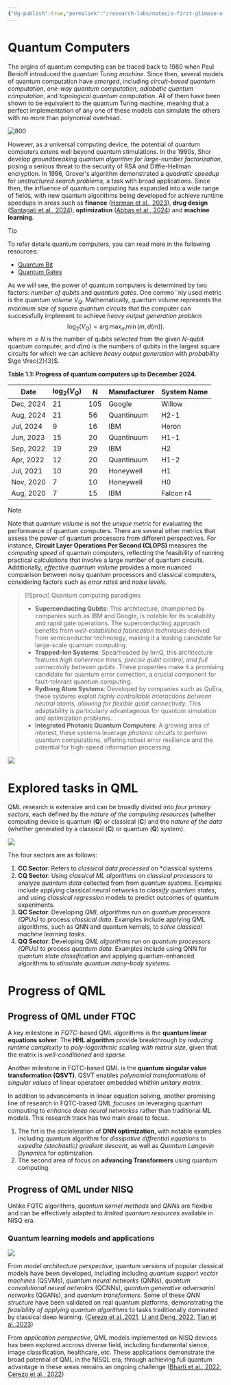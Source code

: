 ```yaml
---
{"dg-publish":true,"permalink":"/research-labs/notes/a-first-glimpse-of-quantum-machine-learning/","tags":["quantum_computing"],"created":"2025-03-07T22:18:03.598+07:00","updated":"2025-03-12T19:39:26.299+07:00"}
---
```


# Quantum Computers

The orgins of quantum computing can be traced back to 1980 when Paul Benioff introduced the *quantum Turing machine*. Since then, several models of quantum computation have *emerged*, including *circuit-based quantum computation*, *one-way quantum computation*, *adiabatic quantum computation*, and *topological quantum computation*. All of them have been shown to be equivalent to the quantum Turing machine, meaning that a perfect implementation of any one of these models can simulate the others with no more than polynomial overhead.

![800](https://i.imgur.com/fXMijR9.png)

However, as a universal computing device, the potential of quantum computers extens well beyond quantum stimulations. In the 1990s, Shor develop *groundbreaking quantum algorithm for large-number factorization*, posing a serious threat to the security of RSA and Diffie-Hellman encryption. In 1996, Grover's algorithm demonstrated a *quadratic speedup* for *unstructured search problems*, a task with broad applications. Since then, the influence of quantum computing has expanded into a wide range of fields, with new quantum algorithms being developed for achieve runtime speedups in areas such as **finance** ([Herman et al., 2023](https://arxiv.org/abs/2307.11230)), **drug design** ([Santagati et al., 2024](https://arxiv.org/abs/2301.04114)), **optimization** ([Abbas et al., 2024](https://arxiv.org/abs/2312.02279)) and **machine learning**.

>[!Tip]
>To refer details quantum computers, you can read more in the following resources:
>- [Quantum Bit](Quantum%20Bit.md)
>- [Quantum Gates](Quantum%20Gates.md)
>

As we will see, the power of quantum computers is determined by two factors: *number of qubits* and *quantum gates*. One commo``nly used metric is the *quantum volume* $V_Q$. Mathematically, quantum volume represents the *maximum size of square quantum circuits* that the computer can successfully implement to achieve *heavy output generation problem*
$$\log_2(V_Q) = \arg\max_{m} \min(m, d(m)).$$
where $m\le N$ is the number of qubits *selected* from the given $N$-qubit quantum computer, and $d(m)$ is the numbers of qubits in the largest square circuits for which we can achieve *heavy output generation* with *probability* $\ge \frac{2}{3}$.  

**Table 1.1: Progress of quantum computers up to December 2024.**

| Date      | $\log_2(V_Q)$ | N   | Manufacturer | System Name |
| --------- | ------------- | --- | ------------ | ----------- |
| Dec, 2024 | 21            | 105 | Google       | Willow      |
| Aug, 2024 | 21            | 56  | Quantinuum   | H2-1        |
| Jul, 2024 | 9             | 16  | IBM          | Heron       |
| Jun, 2023 | 15            | 20  | Quantinuum   | H1-1        |
| Sep, 2022 | 19            | 29  | IBM          | H2          |
| Apr, 2022 | 12            | 20  | Quantinuum   | H1-2        |
| Jul, 2021 | 10            | 20  | Honeywell    | H1          |
| Nov, 2020 | 7             | 10  | Honeywell    | H0          |
| Aug, 2020 | 7             | 15  | IBM          | Falcon r4   |
 
>[!Note]
>Note that *quantum volume* is not the *unique metric* for evaluating the performance of quantum computers. There are several other metrics that assess the power of quantum processors from different perspectives. For instance, **Circuit Layer Operations Per Second (CLOPS)** measures the *computing speed* of quantum computers, reflecting the feasibility of running practical calculations that involve a large number of quantum circuits. Additionally, *effective quantum volume* provides a more nuanced comparison between noisy quantum processors and classical computers, considering factors such as *error rates* and *noise levels*.


>[!Sprout] Quantum computing paradigms
> - **Superconducting Qubits**: This architecture, championed by companies such as IBM and Google, is notable for its scalability and rapid gate operations. The superconducting approach benefits from *well-established fabrication techniques* derived from semiconductor technology, making it a leading candidate for large-scale quantum computing.
> - **Trapped-Ion Systems**: Spearheaded by IonQ, this architecture features *high coherence times, precise qubit control, and full connectivity between qubits*. These properties make it a promising candidate for quantum error correction, a crucial component for fault-tolerant quantum computing.
> - **Rydberg Atom Systems**: Developed by companies such as QuEra, these systems exploit *highly controllable interactions between neutral atoms, allowing for flexible qubit connectivity*. This adaptability is particularly advantageous for quantum simulation and optimization problems.
> - **Integrated Photonic Quantum Computers**: A growing area of interest, these systems leverage *photonic circuits* to perform quantum computations, offering robust error resilience and the potential for high-speed information processing.

![](https://i.imgur.com/eCeE2IO.png)


# Explored tasks in QML

QML research is extensive and can be broadly divided into *four primary sectors*, each defined by the *nature of the computing resources* (whether computing device is quantum (**Q**) or classical (**C**) and the *nature of the data* (whether generated by a classical (**C**) or quantum (**Q**) system). 

![](https://i.imgur.com/Rm57QyB.png)

The four sectors are as follows:
1. **CC Sector**: Refers to *classical data processed* on *classical systems
2. **CQ Sector**: Using *classical ML algorithms* on *classical processors* to analyze *quantum data* collected from from *quantum systems*. Examples include applying classical neural networks to *classify quantum states*, and using *classical regression* models to predict outcomes of quantum experiments.
3. **QC Sector**: Developing *QML algorithms* run on *quantum processors (QPUs)* to process *classical data*. Examples include applying QML algorithms, such as QNN and quantum kernels, to *solve classical machine learning tasks*.
4. **QQ Sector**: Developing *QML algorithms* run on *quantum processors (QPUs)* to process *quantum data*. Examples include using QNN for *quantum state classification* and applying quantum-enhanced algorithms to *stimulate quantum many-body systems.*

# Progress of QML
## Progress of QML under FTQC

A key milestone in *FQTC*-based QML algorithms is the **quantum linear equations solver**. The **HHL algorithm** provide breakthrough by *reducing runtime complexity* to *poly-logarithmic scaling with matrix size*, given that the matrix is *well-conditioned* and *sparse*.

Another milestone in FQTC-based QML is the **quantum singular value transformation (QSVT)**. QSVT enables *polynomial transformations* of *singular values* of linear operatoer embedded whithin *unitary matrix*.

In addition to advancements in linear equation solving, another promising line of research in FQTC-based QML *focuses* on leveraging quantum computing to *enhance deep neural networkss* rather than traditional ML models. This research track has two main areas to focus.
1. The firt is the accleleration of **DNN optimization**, with notable examples including quantum algorithm for *dissipative diffrential equations* to *expedite (stochastic) gradient descent*, as well as *Quantum Langevin Dynamics* for optimization.
2. The second area of focus on **advancing Transformers** using quantum computing.

## Progress of QML under NISQ 

Unlike FQTC algorithms, *quantum kernel methods* and *QNNs* are flexible and can be effectively adapted to *limited quantum resources* available in NISQ era.

### Quantum learning models and applications

![](https://i.imgur.com/ggwFeVo.png)

From *model architecture perspective*, quantum versions of popular classical models have been developed, including including *quantum support vector machines* (QSVMs), *quantum neural networks* (QNNs), *quantum convolutional neural netwokrs* (QCNNs), *quantum generative adversarial networks* (QGANs), and *quantum transformers*. Some of these *QNN structure* have been validated on real quantum platforms, demonstrating the *feasibility of applying quantum algorithms* to tasks traditionally dominated by classical deep learning. ([Cerezo et al.,2021](https://arxiv.org/abs/2012.09265), [Li and Deng, 2022](https://arxiv.org/abs/2108.13421), [Tian et al.,2023](https://arxiv.org/abs/2206.03066))

From *application perspective*, QML models implemented on NISQ devices has been explored accross diverse field, including fundamental sience, image classification, healthcare, etc. These applications demonstrate the broad potential of QML in the NISQL era, through achieving full quantum advantage in these areas remains an ongoing challenge ([Bharti et al., 2022](https://arxiv.org/abs/2101.08448), [Cerezo et al., 2022](https://arxiv.org/abs/2303.09491))
